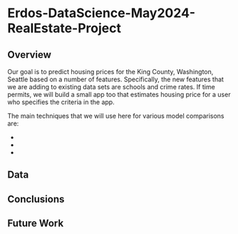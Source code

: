 # Erdos-DataScience-May2024-RealEstate-Project

## Overview

Our goal is to predict housing prices for the King County, Washington, Seattle based on a number of features. Specifically, the new features that we are adding to existing data sets are schools and crime rates. If time permits, we will build a small app too that estimates housing price for a user who specifies the criteria in the app. 

The main techniques that we will use here for various model comparisons are:

-
-
-

## Data

## Conclusions

## Future Work


